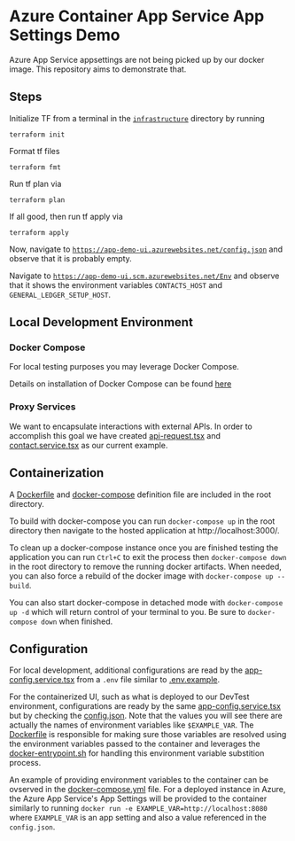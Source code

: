 # Azure Container App Service App Settings Demo

Azure App Service appsettings are not being picked up by our docker image. This repository aims to demonstrate that.

## Steps

Initialize TF from a terminal in the [`infrastructure`](infrastructure/) directory by running
```cli
terraform init
```

Format tf files
```cli
terraform fmt
```

Run tf plan via
```cli
terraform plan
```

If all good, then run tf apply via
```cli
terraform apply
```

Now, navigate to [`https://app-demo-ui.azurewebsites.net/config.json`](https://app-demo-ui.azurewebsites.net/config.json) and observe that it is probably empty. 

Navigate to [`https://app-demo-ui.scm.azurewebsites.net/Env`](https://app-demo-ui.scm.azurewebsites.net/Env) and observe that it shows the environment variables `CONTACTS_HOST` and `GENERAL_LEDGER_SETUP_HOST`.


## Local Development Environment

### Docker Compose

For local testing purposes you may leverage Docker Compose.

Details on installation of Docker Compose can be found [here](https://docs.docker.com/compose/install/)

### Proxy Services

We want to encapsulate interactions with external APIs. In order to accomplish this goal we have created [api-request.tsx](src/services/api-request.tsx) and [contact.service.tsx](src/services/contact.service.tsx) as our current example.

## Containerization

A [Dockerfile](Dockerfile) and [docker-compose](docker-compose.yml) definition file are included in the root directory.

To build with docker-compose you can run `docker-compose up` in the root directory then navigate to the hosted application at http://localhost:3000/.

To clean up a docker-compose instance once you are finished testing the application you can run `Ctrl+C` to exit the process then `docker-compose down` in the root directory to remove the running docker artifacts. When needed, you can also force a rebuild of the docker image with `docker-compose up --build`.

You can also start docker-compose in detached mode with `docker-compose up -d` which will return control of your terminal to you. Be sure to `docker-compose down` when finished.

## Configuration

For local development, additional configurations are read by the [app-config.service.tsx](src/services/app-config.service.tsx) from a `.env` file similar to [.env.example](.env.example).

For the containerized UI, such as what is deployed to our DevTest environment, configurations are ready by the same [app-config.service.tsx](src/services/app-config.service.tsx) but by checking the [config.json](public/config.json). Note that the values you will see there are actually the names of environment variables like `$EXAMPLE_VAR`. The [Dockerfile](Dockerfile) is responsible for making sure those variables are resolved using the environment variables passed to the container and leverages the [docker-entrypoint.sh](docker-entrypoint.sh) for handling this environment variable substition process.

An example of providing environment variables to the container can be ovserved in the [docker-compose.yml](docker-compose.yml) file. For a deployed instance in Azure, the Azure App Service's App Settings will be provided to the container similarly to running `docker run -e EXAMPLE_VAR=http://localhost:8080` where `EXAMPLE_VAR` is an app setting and also a value referenced in the `config.json`.

